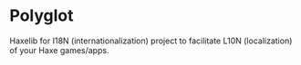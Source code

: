 # Polyglot

Haxelib for I18N (internationalization) project to facilitate L10N (localization) of your Haxe games/apps.
